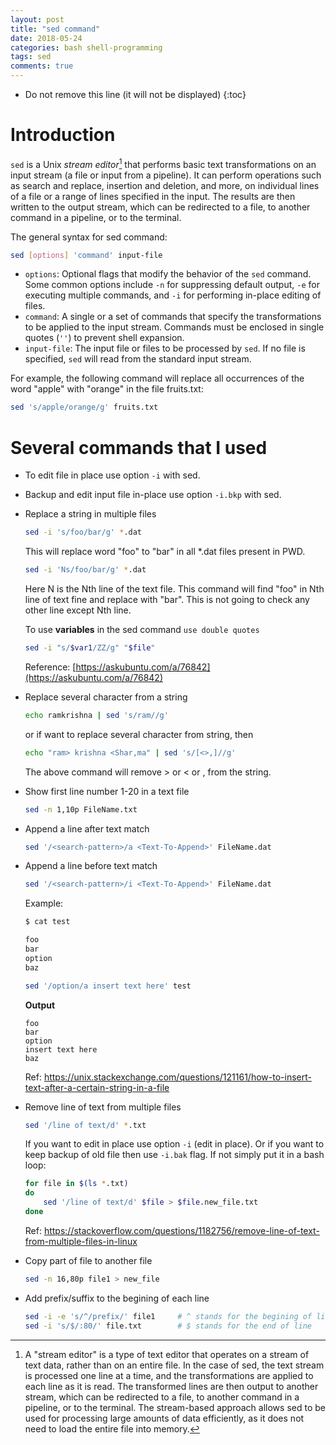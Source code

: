 ```yaml
---
layout: post
title: "sed command"
date: 2018-05-24
categories: bash shell-programming
tags: sed
comments: true
---
```


- Do not remove this line (it will not be displayed)
  {:toc}

# Introduction

`sed` is a Unix _stream editor_[^1] that performs basic text transformations on an input stream (a file or input from a pipeline). It can perform operations such as search and replace, insertion and deletion, and more, on individual lines of a file or a range of lines specified in the input. The results are then written to the output stream, which can be redirected to a file, to another command in a pipeline, or to the terminal.

[^1]: A "stream editor" is a type of text editor that operates on a stream of text data, rather than on an entire file. In the case of sed, the text stream is processed one line at a time, and the transformations are applied to each line as it is read. The transformed lines are then output to another stream, which can be redirected to a file, to another command in a pipeline, or to the terminal. The stream-based approach allows sed to be used for processing large amounts of data efficiently, as it does not need to load the entire file into memory.

The general syntax for sed command:

```bash
sed [options] 'command' input-file
```

- `options`: Optional flags that modify the behavior of the `sed` command. Some common options include `-n` for suppressing default output, `-e` for executing multiple commands, and `-i` for performing in-place editing of files.
- `command`: A single or a set of commands that specify the transformations to be applied to the input stream. Commands must be enclosed in single quotes (`''`) to prevent shell expansion.
- `input-file`: The input file or files to be processed by `sed`. If no file is specified, `sed` will read from the standard input stream.

For example, the following command will replace all occurrences of the word "apple" with "orange" in the file fruits.txt:

```bash
sed 's/apple/orange/g' fruits.txt
```

# Several commands that I used

- To edit file in place use option `-i` with sed.

- Backup and edit input file in-place use option `-i.bkp` with sed.

- Replace a string in multiple files

  ```bash
  sed -i 's/foo/bar/g' *.dat
  ```

  This will replace word "foo" to "bar" in all \*.dat files present in PWD.

  ```bash
  sed -i 'Ns/foo/bar/g' *.dat
  ```

  Here N is the Nth line of the text file. This command will find "foo" in Nth line of text fine and replace with "bar". This is not going to check any other line except Nth line.

  To use **variables** in the sed command `use double quotes`

  ```bash
  sed -i "s/$var1/ZZ/g" "$file"
  ```

  Reference: [https://askubuntu.com/a/76842](https://askubuntu.com/a/76842)

- Replace several character from a string

  ```bash
  echo ramkrishna | sed 's/ram//g'
  ```

  or if want to replace several character from string, then

  ```bash
  echo "ram> krishna <Shar,ma" | sed 's/[<>,]//g'
  ```

  The above command will remove > or < or , from the string.

- Show first line number 1-20 in a text file

  ```bash
  sed -n 1,10p FileName.txt
  ```

- Append a line after text match

  ```bash
  sed '/<search-pattern>/a <Text-To-Append>' FileName.dat
  ```

- Append a line before text match

  ```bash
  sed '/<search-pattern>/i <Text-To-Append>' FileName.dat
  ```

  Example:

  ```bash
  $ cat test

  foo
  bar
  option
  baz
  ```

  ```bash
  sed '/option/a insert text here' test
  ```

  **Output**

  ```
  foo
  bar
  option
  insert text here
  baz
  ```

  Ref: https://unix.stackexchange.com/questions/121161/how-to-insert-text-after-a-certain-string-in-a-file

- Remove line of text from multiple files

  ```sh
  sed '/line of text/d' *.txt
  ```

  If you want to edit in place use option `-i` (edit in place). Or if you want to keep backup of old file then use `-i.bak` flag. If not simply put it in a bash loop:

  ```sh
  for file in $(ls *.txt)
  do
      sed '/line of text/d' $file > $file.new_file.txt
  done
  ```

  Ref: https://stackoverflow.com/questions/1182756/remove-line-of-text-from-multiple-files-in-linux

- Copy part of file to another file

  ```sh
  sed -n 16,80p file1 > new_file
  ```

- Add prefix/suffix to the begining of each line

  ```bash
  sed -i -e 's/^/prefix/' file1     # ^ stands for the begining of line
  sed -i 's/$/:80/' file.txt        # $ stands for the end of line
  ```
